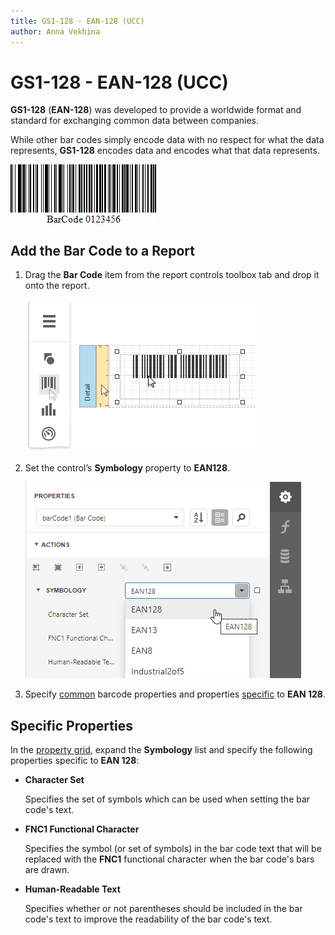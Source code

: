 ```yaml
---
title: GS1-128 - EAN-128 (UCC)
author: Anna Vekhina
---
```

# GS1-128 - EAN-128 (UCC)

**GS1-128** (**EAN-128**) was developed to provide a worldwide format and standard for exchanging common data between companies.

While other bar codes simply encode data with no respect for what the data represents, **GS1-128** encodes data and encodes what that data represents.

![](../../../../images/eurd-web-bar-code-gs1-128-ean-128.png)

## Add the Bar Code to a Report

1. Drag the **Bar Code** item from the report controls toolbox tab and drop it onto the report. 

    ![](../../../../images/eurd-web-add-bar-code-to-report.png)

2. Set the control’s **Symbology** property to **EAN128**. 

    ![](../../../../images/ean-128-in-designer.png)

3. Specify [common](add-bar-codes-to-a-report.md) barcode properties and properties [specific](#specific-properties) to **EAN 128**.

## Specific Properties

In the [property grid](../../report-designer-tools/ui-panels/properties-panel.md), expand the **Symbology** list and specify the following properties specific to **EAN 128**:

* **Character Set**
	
	Specifies the set of symbols which can be used when setting the bar code's text.

* **FNC1 Functional Character**
	
	Specifies the symbol (or set of symbols) in the bar code text that will be replaced with the **FNC1** functional character when the bar code's bars are drawn.

* **Human-Readable Text**

    Specifies whether or not parentheses should be included in the bar code's text to improve the readability of the bar code's text.